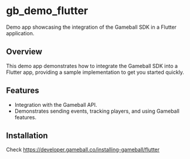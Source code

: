 # gb_demo_flutter

Demo app showcasing the integration of the Gameball SDK in a Flutter application.

## Overview

This demo app demonstrates how to integrate the Gameball SDK into a Flutter app, providing a sample implementation to get you started quickly.

## Features

- Integration with the Gameball API.
- Demonstrates sending events, tracking players, and using Gameball features.

## Installation
Check https://developer.gameball.co/installing-gameball/flutter
